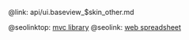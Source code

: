 @link: api/ui.baseview_$skin_other.md

@seolinktop: [mvc library](https://webix.com)
@seolink: [web spreadsheet](https://webix.com/spreadsheet/)